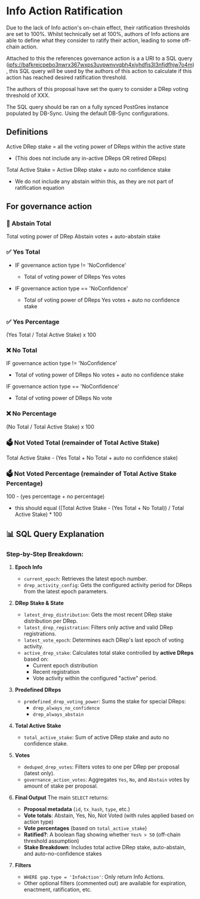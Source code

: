 # Info Action Ratification

Due to the lack of Info action's on-chain effect, their ratification thresholds are set to 100%.
Whilst technically set at 100%, authors of Info actions are able to define what they consider to ratify their action, leading to some off-chain action.

Attached to this the references governance action is a a URI to a SQL query (<ipfs://bafkreicpebo3nwrx367wxps3uypwnvvqbh4xiyhdfjs3l3nfjdfhjw7o4m>),
this SQL query will be used by the authors of this action to calculate if this action has reached desired ratification threshold.

The authors of this proposal have set the query to consider a DRep voting threshold of XXX.

The SQL query should be ran on a fully synced PostGres instance populated by DB-Sync.
Using the default DB-Sync configurations.

## Definitions

Active DRep stake = all the voting power of DReps within the active state 

- (This does not include any in-active DReps OR retired DReps)

Total Active Stake = Active DRep stake + auto no confidence stake

- We do not include any abstain within this, as they are not part of ratification equation

## For governance action

### 💭 Abstain Total

Total voting power of DRep Abstain votes + auto-abstain stake

### ✅ Yes Total

- IF governance action type != 'NoConfidence' 
  - Total of voting power of DReps Yes votes 

- IF governance action type == 'NoConfidence'
  - Total of voting power of DReps Yes votes + auto no confidence stake

### ✅ Yes Percentage

(Yes Total / Total Active Stake) x 100

### ❌ No Total

IF governance action type != 'NoConfidence'
- Total of voting power of DReps No votes + auto no confidence stake

IF governance action type == 'NoConfidence'
  - Total of voting power of DReps No vote

### ❌ No Percentage

(No Total / Total Active Stake) x 100

### 🗳️ Not Voted Total (remainder of Total Active Stake)

Total Active Stake - (Yes Total + No Total + auto no confidence stake)

### 🗳️  Not Voted Percentage (remainder of Total Active Stake Percentage)

100 - (yes percentage + no percentage)

- this should equal ((Total Active Stake - (Yes Total + No Total)) / Total Active Stake) * 100


## 📊 SQL Query Explanation

### Step-by-Step Breakdown:

1. **Epoch Info**
   - `current_epoch`: Retrieves the latest epoch number.
   - `drep_activity_config`: Gets the configured activity period for DReps from the latest epoch parameters.

2. **DRep Stake & State**
   - `latest_drep_distribution`: Gets the most recent DRep stake distribution per DRep.
   - `latest_drep_registration`: Filters only active and valid DRep registrations.
   - `latest_vote_epoch`: Determines each DRep's last epoch of voting activity.
   - `active_drep_stake`: Calculates total stake controlled by **active DReps** based on:
     - Current epoch distribution
     - Recent registration
     - Vote activity within the configured "active" period.

3. **Predefined DReps**
   - `predefined_drep_voting_power`: Sums the stake for special DReps:
     - `drep_always_no_confidence`
     - `drep_always_abstain`

4. **Total Active Stake**
   - `total_active_stake`: Sum of active DRep stake and auto no confidence stake.

5. **Votes**
   - `deduped_drep_votes`: Filters votes to one per DRep per proposal (latest only).
   - `governance_action_votes`: Aggregates `Yes`, `No`, and `Abstain` votes by amount of stake per proposal.

6. **Final Output**
   The main `SELECT` returns:
   - **Proposal metadata** (`id`, `tx_hash`, `type`, etc.)
   - **Vote totals**: Abstain, Yes, No, Not Voted (with rules applied based on action type)
   - **Vote percentages** (based on `total_active_stake`)
   - **Ratified?**: A boolean flag showing whether `Yes% > 50` (off-chain threshold assumption)
   - **Stake Breakdown**: Includes total active DRep stake, auto-abstain, and auto-no-confidence stakes

7. **Filters**
   - `WHERE gap.type = 'InfoAction'`: Only return Info Actions.
   - Other optional filters (commented out) are available for expiration, enactment, ratification, etc.

